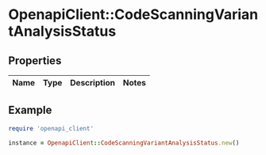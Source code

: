 # OpenapiClient::CodeScanningVariantAnalysisStatus

## Properties

| Name | Type | Description | Notes |
| ---- | ---- | ----------- | ----- |

## Example

```ruby
require 'openapi_client'

instance = OpenapiClient::CodeScanningVariantAnalysisStatus.new()
```

